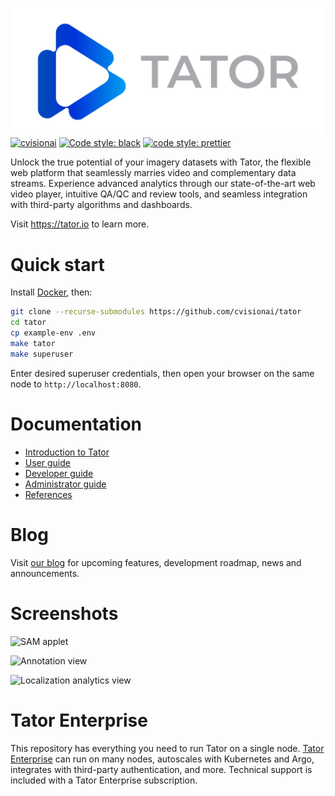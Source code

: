 [![logo](https://github.com/cvisionai/tator/raw/main/ui/server/static/images/tator-logo.png)](https://www.tator.io)
[![cvisionai](https://circleci.com/gh/cvisionai/tator.svg?style=shield)](https://circleci.com/gh/cvisionai/tator)
[![Code style: black](https://img.shields.io/badge/code%20style-black-000000.svg)](https://github.com/psf/black)
[![code style: prettier](https://img.shields.io/badge/code_style-prettier-ff69b4.svg?style=flat-square)](https://github.com/prettier/prettier)

Unlock the true potential of your imagery datasets with Tator, the flexible web platform that seamlessly marries video and complementary data streams. Experience advanced analytics through our state-of-the-art web video player, intuitive QA/QC and review tools, and seamless integration with third-party algorithms and dashboards.

Visit https://tator.io to learn more.

Quick start
===========

Install [Docker](https://www.docker.com/), then:

```bash
git clone --recurse-submodules https://github.com/cvisionai/tator
cd tator
cp example-env .env
make tator
make superuser
```

Enter desired superuser credentials, then open your browser on the same node to `http://localhost:8080`.

Documentation
=============

* [Introduction to Tator](https://tator.io/docs/introduction-to-tator)
* [User guide](https://tator.io/docs/user-guide)
* [Developer guide](https://tator.io/docs/developer-guide)
* [Administrator guide](https://tator.io/docs/administrator-guide)
* [References](https://tator.io/docs/references)

Blog
====

Visit [our blog](https://www.tator.io/blog/) for upcoming features, development roadmap, news and announcements.


Screenshots
===========

<img src="https://github.com/cvisionai/tator/assets/7937658/31eb1c49-aed3-4b2f-990f-27b410037532" alt="SAM applet" />
<p></p>
<img src="https://github.com/cvisionai/tator/assets/7937658/8ce714c8-ab7c-4648-9c53-493777e3182d" alt="Annotation view" />
<p></p>
<img src="https://github.com/cvisionai/tator/assets/7937658/9f423b3d-be1b-4664-afc8-c18527654b24" alt="Localization analytics view" />

Tator Enterprise
================

This repository has everything you need to run Tator on a single node. [Tator Enterprise](https://tator.io/product) can run on many nodes, autoscales with Kubernetes and Argo, integrates with third-party authentication, and more. Technical support is included with a Tator Enterprise subscription.
